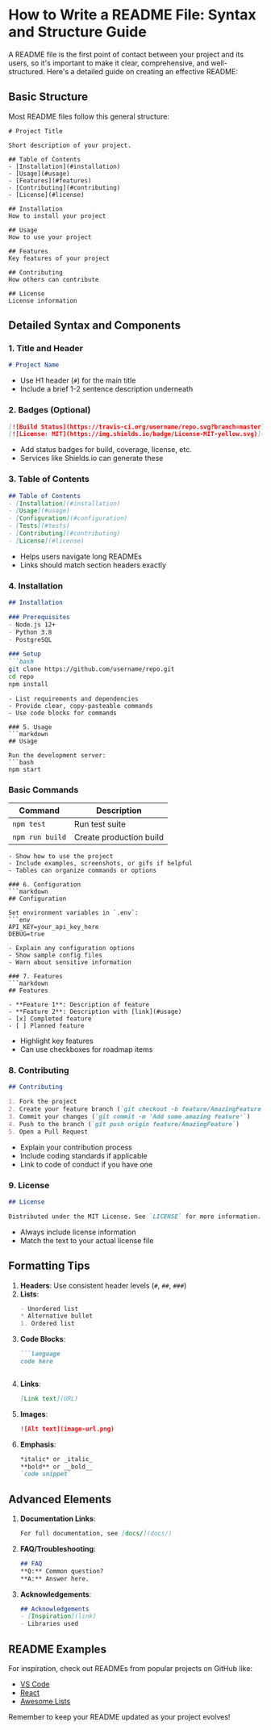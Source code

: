 # How to Write a README File: Syntax and Structure Guide

A README file is the first point of contact between your project and its users, so it's important to make it clear, comprehensive, and well-structured. Here's a detailed guide on creating an effective README:

## Basic Structure

Most README files follow this general structure:

```
# Project Title

Short description of your project.

## Table of Contents
- [Installation](#installation)
- [Usage](#usage)
- [Features](#features)
- [Contributing](#contributing)
- [License](#license)

## Installation
How to install your project

## Usage
How to use your project

## Features
Key features of your project

## Contributing
How others can contribute

## License
License information
```

## Detailed Syntax and Components

### 1. Title and Header
```markdown
# Project Name
```
- Use H1 header (`#`) for the main title
- Include a brief 1-2 sentence description underneath

### 2. Badges (Optional)
```markdown
[![Build Status](https://travis-ci.org/username/repo.svg?branch=master)](https://travis-ci.org/username/repo)
[![License: MIT](https://img.shields.io/badge/License-MIT-yellow.svg)](https://opensource.org/licenses/MIT)
```
- Add status badges for build, coverage, license, etc.
- Services like Shields.io can generate these

### 3. Table of Contents
```markdown
## Table of Contents
- [Installation](#installation)
- [Usage](#usage)
- [Configuration](#configuration)
- [Tests](#tests)
- [Contributing](#contributing)
- [License](#license)
```
- Helps users navigate long READMEs
- Links should match section headers exactly

### 4. Installation
```markdown
## Installation

### Prerequisites
- Node.js 12+
- Python 3.8
- PostgreSQL

### Setup
```bash
git clone https://github.com/username/repo.git
cd repo
npm install
```
```
- List requirements and dependencies
- Provide clear, copy-pasteable commands
- Use code blocks for commands

### 5. Usage
```markdown
## Usage

Run the development server:
```bash
npm start
```

### Basic Commands
| Command | Description |
|---------|-------------|
| `npm test` | Run test suite |
| `npm run build` | Create production build |
```
- Show how to use the project
- Include examples, screenshots, or gifs if helpful
- Tables can organize commands or options

### 6. Configuration
```markdown
## Configuration

Set environment variables in `.env`:
```env
API_KEY=your_api_key_here
DEBUG=true
```
```
- Explain any configuration options
- Show sample config files
- Warn about sensitive information

### 7. Features
```markdown
## Features

- **Feature 1**: Description of feature
- **Feature 2**: Description with [link](#usage)
- [x] Completed feature
- [ ] Planned feature
```
- Highlight key features
- Can use checkboxes for roadmap items

### 8. Contributing
```markdown
## Contributing

1. Fork the project
2. Create your feature branch (`git checkout -b feature/AmazingFeature`)
3. Commit your changes (`git commit -m 'Add some amazing feature'`)
4. Push to the branch (`git push origin feature/AmazingFeature`)
5. Open a Pull Request
```
- Explain your contribution process
- Include coding standards if applicable
- Link to code of conduct if you have one

### 9. License
```markdown
## License

Distributed under the MIT License. See `LICENSE` for more information.
```
- Always include license information
- Match the text to your actual license file

## Formatting Tips

1. **Headers**: Use consistent header levels (`#`, `##`, `###`)
2. **Lists**:
   ```markdown
   - Unordered list
   * Alternative bullet
   1. Ordered list
   ```
3. **Code Blocks**:
   ```markdown
   ```language
   code here
   ```
   ```
4. **Links**:
   ```markdown
   [Link text](URL)
   ```
5. **Images**:
   ```markdown
   ![Alt text](image-url.png)
   ```
6. **Emphasis**:
   ```markdown
   *italic* or _italic_
   **bold** or __bold__
   `code snippet`
   ```

## Advanced Elements

1. **Documentation Links**:
   ```markdown
   For full documentation, see [docs/](docs/)
   ```
2. **FAQ/Troubleshooting**:
   ```markdown
   ## FAQ
   **Q:** Common question?
   **A:** Answer here.
   ```
3. **Acknowledgements**:
   ```markdown
   ## Acknowledgements
   - [Inspiration](link)
   - Libraries used
   ```

## README Examples

For inspiration, check out READMEs from popular projects on GitHub like:
- [VS Code](https://github.com/microsoft/vscode)
- [React](https://github.com/facebook/react)
- [Awesome Lists](https://github.com/sindresorhus/awesome)

Remember to keep your README updated as your project evolves!

